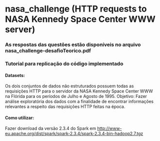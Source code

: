 # nasa_challenge (HTTP requests to NASA Kennedy Space Center WWW server)

### As respostas das questões estão disponíveis no arquivo nasa_challenge-desafioTeorico.pdf

### Tutorial para replicação do código implementado  

#### Datasets:
Os dois conjuntos de dados não estruturados possuem todas as requisições HTTP para o servidor da NASA Kennedy Space Center WWW na Flórida para os períodos de Julho e Agosto de 1995. 
Objetivo: Fazer análise exploratória dos dados com a finalidade de encontrar informações relevantes a respeito das requisições HTTP feitas na época.

#### Como utilizar:

Fazer download da versão 2.3.4 do Spark em http://www-eu.apache.org/dist/spark/spark-2.3.4/spark-2.3.4-bin-hadoop2.7.tgz

